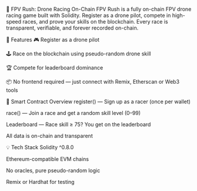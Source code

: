 🏁 FPV Rush: Drone Racing On-Chain
FPV Rush is a fully on-chain FPV drone racing game built with Solidity. Register as a drone pilot, compete in high-speed races, and prove your skills on the blockchain.
Every race is transparent, verifiable, and forever recorded on-chain.

🚀 Features
🎮 Register as a drone pilot

🕹️ Race on the blockchain using pseudo-random drone skill

🏆 Compete for leaderboard dominance

📦 No frontend required — just connect with Remix, Etherscan or Web3 tools 

🔧 Smart Contract Overview
register() — Sign up as a racer (once per wallet)  

race() — Join a race and get a random skill level (0–99)

Leaderboard — Race skill ≥ 75? You get on the leaderboard

All data is on-chain and transparent

💡 Tech Stack
Solidity ^0.8.0

Ethereum-compatible EVM chains

No oracles, pure pseudo-random logic

Remix or Hardhat for testing


